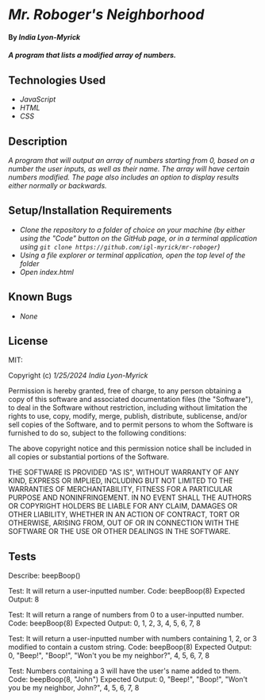 # _Mr. Roboger's Neighborhood_

#### By _**India Lyon-Myrick**_

#### _A program that lists a modified array of numbers._

## Technologies Used

* _JavaScript_
* _HTML_
* _CSS_

## Description

_A program that will output an array of numbers starting from 0, based on a number the user inputs, as well as their name. The array will have certain numbers modified. The page also includes an option to display results either normally or backwards._

## Setup/Installation Requirements

* _Clone the repository to a folder of choice on your machine (by either using the "Code" button on the GitHub page, or in a terminal application using `git clone https://github.com/igl-myrick/mr-roboger`)_
* _Using a file explorer or terminal application, open the top level of the folder_
* _Open index.html_

## Known Bugs

* _None_

## License

MIT:

Copyright (c) _1/25/2024_ _India Lyon-Myrick_

Permission is hereby granted, free of charge, to any person obtaining a copy of this software and associated documentation files (the "Software"), to deal in the Software without restriction, including without limitation the rights to use, copy, modify, merge, publish, distribute, sublicense, and/or sell copies of the Software, and to permit persons to whom the Software is furnished to do so, subject to the following conditions:

The above copyright notice and this permission notice shall be included in all copies or substantial portions of the Software.

THE SOFTWARE IS PROVIDED "AS IS", WITHOUT WARRANTY OF ANY KIND, EXPRESS OR IMPLIED, INCLUDING BUT NOT LIMITED TO THE WARRANTIES OF MERCHANTABILITY, FITNESS FOR A PARTICULAR PURPOSE AND NONINFRINGEMENT. IN NO EVENT SHALL THE AUTHORS OR COPYRIGHT HOLDERS BE LIABLE FOR ANY CLAIM, DAMAGES OR OTHER LIABILITY, WHETHER IN AN ACTION OF CONTRACT, TORT OR OTHERWISE, ARISING FROM, OUT OF OR IN CONNECTION WITH THE SOFTWARE OR THE USE OR OTHER DEALINGS IN THE SOFTWARE.

## Tests

Describe: beepBoop()

Test: It will return a user-inputted number.
Code: beepBoop(8)
Expected Output: 8

Test: It will return a range of numbers from 0 to a user-inputted number.
Code: beepBoop(8)
Expected Output: 0, 1, 2, 3, 4, 5, 6, 7, 8

Test: It will return a user-inputted number with numbers containing 1, 2, or 3 modified to contain a custom string.
Code: beepBoop(8)
Expected Output: 0, "Beep!", "Boop!", "Won't you be my neighbor?", 4, 5, 6, 7, 8

Test: Numbers containing a 3 will have the user's name added to them.
Code: beepBoop(8, "John")
Expected Output: 0, "Beep!", "Boop!", "Won't you be my neighbor, John?", 4, 5, 6, 7, 8